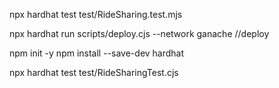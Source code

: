 npx hardhat test test/RideSharing.test.mjs

npx hardhat run scripts/deploy.cjs --network ganache //deploy

npm init -y
npm install --save-dev hardhat

npx hardhat test test/RideSharingTest.cjs